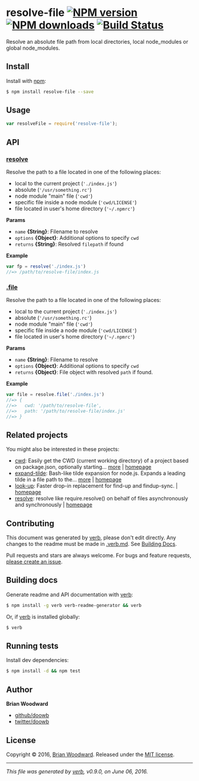 # resolve-file [![NPM version](https://img.shields.io/npm/v/resolve-file.svg?style=flat)](https://www.npmjs.com/package/resolve-file) [![NPM downloads](https://img.shields.io/npm/dm/resolve-file.svg?style=flat)](https://npmjs.org/package/resolve-file) [![Build Status](https://img.shields.io/travis/doowb/resolve-file.svg?style=flat)](https://travis-ci.org/doowb/resolve-file)

Resolve an absolute file path from local directories, local node_modules or global node_modules.

## Install

Install with [npm](https://www.npmjs.com/):

```sh
$ npm install resolve-file --save
```

## Usage

```js
var resolveFile = require('resolve-file');
```

## API

### [resolve](index.js#L33)

Resolve the path to a file located in one of the following places:

* local to the current project (`'./index.js'`)
* absolute (`'/usr/something.rc'`)
* node module "main" file (`'cwd'`)
* specific file inside a node module (`'cwd/LICENSE'`)
* file located in user's home directory (`'~/.npmrc'`)

**Params**

* `name` **{String}**: Filename to resolve
* `options` **{Object}**: Additional options to specify `cwd`
* `returns` **{String}**: Resolved `filepath` if found

**Example**

```js
var fp = resolve('./index.js')
//=> /path/to/resolve-file/index.js
```

### [.file](index.js#L61)

Resolve the path to a file located in one of the following places:

* local to the current project (`'./index.js'`)
* absolute (`'/usr/something.rc'`)
* node module "main" file (`'cwd'`)
* specific file inside a node module (`'cwd/LICENSE'`)
* file located in user's home directory (`'~/.npmrc'`)

**Params**

* `name` **{String}**: Filename to resolve
* `options` **{Object}**: Additional options to specify `cwd`
* `returns` **{Object}**: File object with resolved `path` if found.

**Example**

```js
var file = resolve.file('./index.js')
//=> {
//=>   cwd: '/path/to/resolve-file',
//=>   path: '/path/to/resolve-file/index.js'
//=> }
```

## Related projects

You might also be interested in these projects:

* [cwd](https://www.npmjs.com/package/cwd): Easily get the CWD (current working directory) of a project based on package.json, optionally starting… [more](https://github.com/jonschlinkert/cwd) | [homepage](https://github.com/jonschlinkert/cwd "Easily get the CWD (current working directory) of a project based on package.json, optionally starting from a given path. (Node.js/javascript util)")
* [expand-tilde](https://www.npmjs.com/package/expand-tilde): Bash-like tilde expansion for node.js. Expands a leading tilde in a file path to the… [more](https://github.com/jonschlinkert/expand-tilde) | [homepage](https://github.com/jonschlinkert/expand-tilde "Bash-like tilde expansion for node.js. Expands a leading tilde in a file path to the user home directory, or `~+` to the cwd.")
* [look-up](https://www.npmjs.com/package/look-up): Faster drop-in replacement for find-up and findup-sync. | [homepage](https://github.com/jonschlinkert/look-up "Faster drop-in replacement for find-up and findup-sync.")
* [resolve](https://www.npmjs.com/package/resolve): resolve like require.resolve() on behalf of files asynchronously and synchronously | [homepage](https://github.com/substack/node-resolve#readme "resolve like require.resolve() on behalf of files asynchronously and synchronously")

## Contributing

This document was generated by [verb](https://github.com/verbose/verb), please don't edit directly. Any changes to the readme must be made in [.verb.md](.verb.md). See [Building Docs](#building-docs).

Pull requests and stars are always welcome. For bugs and feature requests, [please create an issue](https://github.com/doowb/resolve-file/issues/new).

## Building docs

Generate readme and API documentation with [verb](https://github.com/verbose/verb):

```sh
$ npm install -g verb verb-readme-generator && verb
```

Or, if [verb](https://github.com/verbose/verb) is installed globally:

```sh
$ verb
```

## Running tests

Install dev dependencies:

```sh
$ npm install -d && npm test
```

## Author

**Brian Woodward**

* [github/doowb](https://github.com/doowb)
* [twitter/doowb](http://twitter.com/doowb)

## License

Copyright © 2016, [Brian Woodward](https://github.com/doowb).
Released under the [MIT license](https://github.com/doowb/resolve-file/blob/master/LICENSE).

***

_This file was generated by [verb](https://github.com/verbose/verb), v0.9.0, on June 06, 2016._